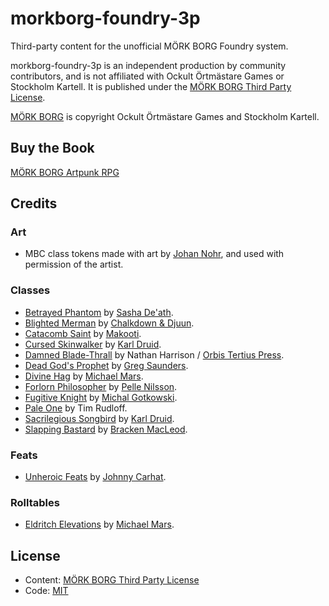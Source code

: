 # morkborg-foundry-3p

Third-party content for the unofficial MÖRK BORG Foundry system.

morkborg-foundry-3p is an independent production by community contributors, and is not affiliated with Ockult Örtmästare Games or Stockholm Kartell. It is published under the [MÖRK BORG Third Party License](https://morkborg.com/license/).

[MÖRK BORG](https://www.morkborg.com) is copyright Ockult Örtmästare Games and Stockholm Kartell.

## Buy the Book
[MÖRK BORG Artpunk RPG](https://frialigan.se/en/store/?product_id=4529866506377)

## Credits

### Art
  * MBC class tokens made with art by [Johan Nohr](https://twitter.com/JohanNohr), and used with permission of the artist.

### Classes
  * [Betrayed Phantom](https://theeldritchtomb.itch.io/betrayed-phantom) by [Sasha De'ath](https://theeldritchtomb.itch.io/).
  * [Blighted Merman](https://chalkdown.itch.io/blighted-merman) by [Chalkdown & Djuun](https://chalkdown.itch.io/).
  * [Catacomb Saint](https://imcclung.itch.io/catacomb-saint) by [Makooti](https://imcclung.itch.io/).
  * [Cursed Skinwalker](https://makedatanotlore.itch.io/cursed-skinwalker) by [Karl Druid](https://makedatanotlore.itch.io/). 
  * [Damned Blade-Thrall](https://nthdegree.itch.io/damned-blade-thrall-a-class-for-mork-borg) by Nathan Harrison / [Orbis Tertius Press](https://orbis-tertius.org/).
  * [Dead God's Prophet](https://drive.google.com/file/d/1NlxdeWP5p--1jw_4pueDO0rAy721mMJ_/view) by [Greg Saunders](https://firerubydesigns.co.uk/home?i=1).
  * [Divine Hag](https://www.drivethrurpg.com/product/349184/An-Cailleach-An-Irish-Folklore-Class-for-Mork-Borg) by [Michael Mars](https://www.drivethrurpg.com/browse/pub/18364/Michael-Mars).
  * [Forlorn Philosopher](https://freeleaguepublishing.com/en/store/?product_id=5985103151253) by [Pelle Nilsson](http://occultherbmaster.blogspot.com/).
  * [Fugitive Knight](https://neonon.itch.io/mork-borg-fugitive-knight) by [Michal Gotkowski](https://neonon.itch.io/).
  * [Pale One](https://drive.google.com/file/d/1QKI25D3spENoQb0CnB4I3uMPgCBrusDx/view) by Tim Rudloff.
  * [Sacrilegious Songbird](https://makedatanotlore.itch.io/sacrilegious-songbird) by [Karl Druid](https://makedatanotlore.itch.io/).
  * [Slapping Bastard](https://anadversary.itch.io/slapping-bastard) by [Bracken MacLeod](https://anadversary.itch.io/).
  
### Feats
  * [Unheroic Feats](https://drive.google.com/file/d/1A4dl3yRXt19Am0ZV5tPyqjfnkJR0R5f8/view) by [Johnny Carhat](https://metalskull-games.itch.io/).

### Rolltables
  * [Eldritch Elevations](https://www.drivethrurpg.com/product/342353/Eldritch-Elevations-A-Table-for-Mork-Borg) by [Michael Mars](https://www.drivethrurpg.com/browse/pub/18364/Michael-Mars).

## License
  * Content: [MÖRK BORG Third Party License](https://morkborg.com/license/)
  * Code: [MIT](https://en.wikipedia.org/wiki/MIT_License)
